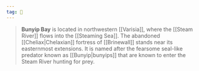 ```yaml
---
tag: 🌊
---
```

> **Bunyip Bay** is located in northwestern [[Varisia]], where the [[Steam River]] flows into the [[Steaming Sea]]. The abandoned [[Cheliax|Chelaxian]] fortress of [[Brinewall]] stands near its easternmost extensions. It is named after the fearsome seal-like predator known as [[Bunyip|bunyips]] that are known to enter the Steam River hunting for prey.








